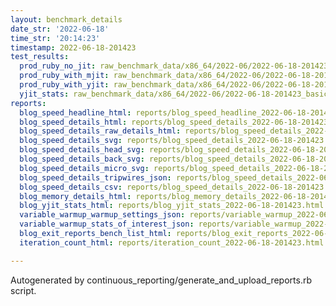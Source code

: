 ```yaml
---
layout: benchmark_details
date_str: '2022-06-18'
time_str: '20:14:23'
timestamp: 2022-06-18-201423
test_results:
  prod_ruby_no_jit: raw_benchmark_data/x86_64/2022-06/2022-06-18-201423_basic_benchmark_prod_ruby_no_jit.json
  prod_ruby_with_mjit: raw_benchmark_data/x86_64/2022-06/2022-06-18-201423_basic_benchmark_prod_ruby_with_mjit.json
  prod_ruby_with_yjit: raw_benchmark_data/x86_64/2022-06/2022-06-18-201423_basic_benchmark_prod_ruby_with_yjit.json
  yjit_stats: raw_benchmark_data/x86_64/2022-06/2022-06-18-201423_basic_benchmark_yjit_stats.json
reports:
  blog_speed_headline_html: reports/blog_speed_headline_2022-06-18-201423.html
  blog_speed_details_html: reports/blog_speed_details_2022-06-18-201423.html
  blog_speed_details_raw_details_html: reports/blog_speed_details_2022-06-18-201423.raw_details.html
  blog_speed_details_svg: reports/blog_speed_details_2022-06-18-201423.svg
  blog_speed_details_head_svg: reports/blog_speed_details_2022-06-18-201423.head.svg
  blog_speed_details_back_svg: reports/blog_speed_details_2022-06-18-201423.back.svg
  blog_speed_details_micro_svg: reports/blog_speed_details_2022-06-18-201423.micro.svg
  blog_speed_details_tripwires_json: reports/blog_speed_details_2022-06-18-201423.tripwires.json
  blog_speed_details_csv: reports/blog_speed_details_2022-06-18-201423.csv
  blog_memory_details_html: reports/blog_memory_details_2022-06-18-201423.html
  blog_yjit_stats_html: reports/blog_yjit_stats_2022-06-18-201423.html
  variable_warmup_warmup_settings_json: reports/variable_warmup_2022-06-18-201423.warmup_settings.json
  variable_warmup_stats_of_interest_json: reports/variable_warmup_2022-06-18-201423.stats_of_interest.json
  blog_exit_reports_bench_list_html: reports/blog_exit_reports_2022-06-18-201423.bench_list.html
  iteration_count_html: reports/iteration_count_2022-06-18-201423.html

---
```

Autogenerated by continuous_reporting/generate_and_upload_reports.rb script.
